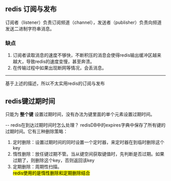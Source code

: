## redis 订阅与发布  
订阅者（listener）负责订阅频道（channel），发送者（publisher）负责向频道发送二进制字符串消息。

### 缺点
1. 订阅者读取消息的速度不够快，不断积压的消息会使得redis输出缓冲区越来越大，导致redis的速度变慢，甚至奔溃。
2. 在传输过程中如果出现断网等情况，会丢消息。  

---
基于上述的描述，所以不太实用redis的订阅与发布

## redis键过期时间
只能为 **整个键** 设置过期时间，没有办法为键里面的单个元素设置过期时间。  

--
redis在到达过期时间时怎么处理？
redisDB中的expires字典中保存了所有键的过期时间。它有三种删除策略：  
1. 定时删除：设置过期时间的同时设置一个定时器，来定时器在到临时删除这个key  
2. 惰性删除：放任键过期不管。当从键空间获取键值时，先判断是否过期。如果过期了，则删除这个key，否则返回该key  
3. 定期删除：周期性扫描。  
<mark>redis使用的是惰性删除和定期删除结合<mark>

